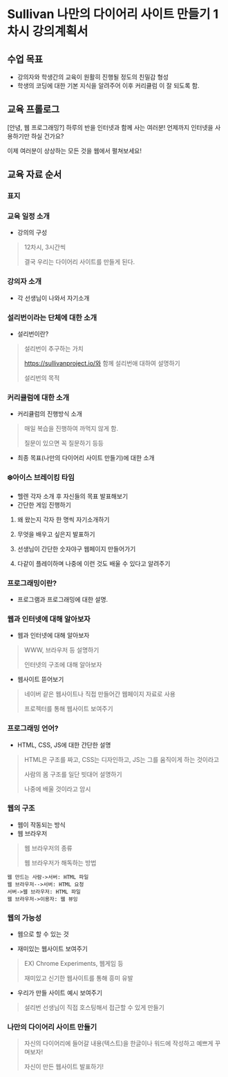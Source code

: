 # Sullivan 나만의 다이어리 사이트 만들기 1차시 강의계획서

## 수업 목표

 - 강의자와 학생간의 교육이 원활히 진행될 정도의 친밀감 형성
 - 학생의 코딩에 대한 기본 지식을 알려주어 이후 커리큘럼 이 잘 되도록 함.



## 교육 프롤로그

[안녕, 웹 프로그래밍?]
하루의 반을 인터넷과 함께 사는 여러분!
언제까지 인터넷을 사용하기만 하실 건가요?

이제 여러분이 상상하는 모든 것을 웹에서 펼쳐보세요!



## 교육 자료 순서



### 표지



### 교육 일정 소개

* 강의의 구성
 > 12차시, 3시간씩
 >
 > 결국 우리는 다이어리 사이트를 만들게 된다.



### 강의자 소개

* 각 선생님이 나와서 자기소개



### 설리번이라는 단체에 대한 소개



* 설리번이란?
 > 설리번이 추구하는 가치
 >
 > https://sullivanproject.io/와 함께 설리번애 대하여 설명하기
 >
 > 설리번의 목적



### 커리큘럼에 대한 소개

 * 커리큘럼의 진행방식 소개
 > 매일 복습을 진행하여 까먹지 않게 함.
 >
 > 질문이 있으면 꼭 질문하기 등등



 * 최종 목표(나만의 다이어리 사이트 만들기)에 대한 소개



### :snowflake:아이스 브레이킹 타임

 * 헬렌 각자 소개 후 자신들의 목표 발표해보기
 * 간단한 게임 진행하기



1. 왜 왔는지 각자 한 명씩 자기소개하기
2. 무엇을 배우고 싶은지 발표하기



1. 선생님이 간단한 숫자야구 웹페이지 만들어가기
2. 다같이 플레이하며 나중에 이런 것도 배울 수 있다고 알려주기



### 프로그래밍이란?

 * 프로그램과 프로그래밍에 대한 설명.



### 웹과 인터넷에 대해 알아보자

* 웹과 인터넷에 대해 알아보자
 > WWW, 브라우저 등 설명하기
 >
 >
 >  인터넷의 구조에 대해 알아보자



* 웹사이트 뜯어보기
 > 네이버 같은 웹사이트나 직접 만들어간 웹페이지 자료로 사용
 >
 >
 >  프로젝터를 통해 웹사이트 보여주기



### 프로그래밍 언어?

* HTML, CSS, JS에 대한 간단한 설명
 > HTML은 구조를 짜고, CSS는 디자인하고, JS는 그를 움직이게 하는 것이라고
 >
 > 사람의 몸 구조를 일단 빗대어 설명하기
 >
 > 나중에 배울 것이라고 암시



### 웹의 구조

* 웹이 작동되는 방식
* 웹 브라우저
 > 웹 브라우저의 종류
 >
 >
 >  웹 브라우저가 해독하는 방법

 

```sequence
웹 만드는 사람->서버: HTML 파일
웹 브라우저-->서버: HTML 요청
서버->웹 브라우저: HTML 파일
웹 브라우저->이용자: 웹 뷰잉
```



### 웹의 가능성

* 웹으로 할 수 있는 것


* 재미있는 웹사이트 보여주기
 >  EX) Chrome Experiments, 웹게임 등
 >
 >
 >    재미있고 신기한 웹사이트를 통해 흥미 유발



* 우리가 만들 사이트 예시 보여주기
 > 설리번 선생님이 직접 호스팅해서 접근할 수 있게 만들기



### 나만의 다이어리 사이트 만들기

 > 자신의 다이어리에 들어갈 내용(텍스트)을 한글이나 워드에 작성하고 예쁘게 꾸며보자!
 >
 >
 > 자신이 만든 웹사이트 발표하기!
